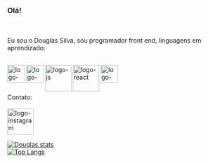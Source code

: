 
### Olá!
<br>
<br>
Eu sou o Douglas Silva, sou programador front end, linguagens em aprendizado:
<br>
<br>
<p>
<img align="left" src="https://media.licdn.com/dms/image/v2/D4D12AQFl_8-6ezTgnQ/article-cover_image-shrink_720_1280/article-cover_image-shrink_720_1280/0/1677675601354?e=2147483647&v=beta&t=54aV9EqZukiDcGVp2z63QnbuU5YdQ0IdSmCevg2uEhg" alt="logo-html" width= 40px; >
<img align="left" src="https://diegomariano.com/wp-content/uploads/2020/08/logo-2582747_640-e1597771254582.png" alt="logo-css" width= 40px; >
<img align="left" src="https://tipscode.com.br/uploads/2020/01/js.png" alt="logo-js" width= 60px; >
<img align="left" src="https://encrypted-tbn0.gstatic.com/images?q=tbn:ANd9GcSBLimkxKgVwum5XDrN89s2lmt_EFlBdJeItA&s" alt="logo-react" width= 60px; >
<img align="left" src="https://images.g2crowd.com/uploads/product/image/large_detail/large_detail_f0b606abb6d19089febc9faeeba5bc05/nodejs-development-services.png" alt="logo-nodejs" width= 40px; >
</p>
<br/>
<br/>
<br/>
<p>
Contato:
<br/>
<br/>
<a href="https://www.instagram.com/douglas_fp_silva/#">
<img src="https://encrypted-tbn0.gstatic.com/images?q=tbn:ANd9GcS5U3qOgU4Vlxn0yUPmaUj8AlMwR7woDUgJzg&s" alt="logo-instagram" width= 60px; >
<a/>
</p>

[![Douglas stats](https://github-readme-stats.vercel.app/api?username=douglasfelipe83)](https://github.com/anuraghazra/github-readme-stats)
<br/>
[![Top Langs](https://github-readme-stats.vercel.app/api/top-langs/?username=douglasfelipe83)](https://github.com/anuraghazra/github-readme-stats)

